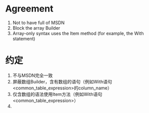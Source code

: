 
# Agreement

1. Not to have full of MSDN
2. Block the array Builder
3. Array-only syntax uses the Item method (for example, the With statement)



# 约定

1. 不与MSDN完全一致
2. 屏蔽数组Builder，含有数组的语句（例如With语句<common_table_expression>的column_name）
3. 仅含数组的语法使用Item方法（例如With语句<common_table_expression>）
4. 